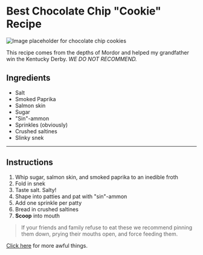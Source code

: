 # Best Chocolate Chip "Cookie" Recipe

![Image placeholder for chocolate chip cookies](http://lorempixel.com/400/200)

This recipe comes from the depths of Mordor and helped my grandfather win the Kentucky Derby. _WE DO NOT RECOMMEND._

## Ingredients

* Salt
* Smoked Paprika
* Salmon skin
* Sugar
* "Sin"-ammon
*  Sprinkles (obviously)
*  Crushed saltines
*  Slinky snek

***

## Instructions

1. Whip sugar, salmon skin, and smoked paprika to an inedible froth
2.  Fold in snek
3.  Taste salt. Salty!
4.  Shape into patties and pat with "sin"-ammon
5.  Add one sprinkle per patty
6.  Bread in crushed saltines
7.  **Scoop** into mouth

>If your friends and family refuse to eat these we recommend pinning them down, prying their mouths open, and force feeding them.

[Click here](http://www.trump.com/) for more awful things.

